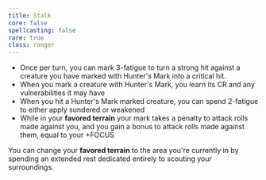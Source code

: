 ```yaml
---
title: Stalk
core: false
spellcasting: false
rare: true
class: ranger
---
```

- Once per turn, you can mark 3-fatigue to turn a strong hit against a creature you have marked with Hunter's Mark into a critical hit.
- When you mark a creature with Hunter's Mark, you learn its CR and any vulnerabilities it may have
- When you hit a Hunter's Mark marked creature, you can spend 2-fatigue to either apply sundered or weakened 
- While in your **favored terrain** your mark takes a penalty to attack rolls made against you, and you gain a bonus to attack rolls made against them, equal to your +FOCUS

You can change your **favored terrain** to the area you're currently in by spending an extended rest dedicated entirely to scouting your surroundings.
